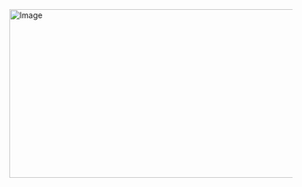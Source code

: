 <img width="1920" height="300" alt="Image" src="https://github.com/user-attachments/assets/827ab844-e984-45e4-a3ca-791460793c5f" />
